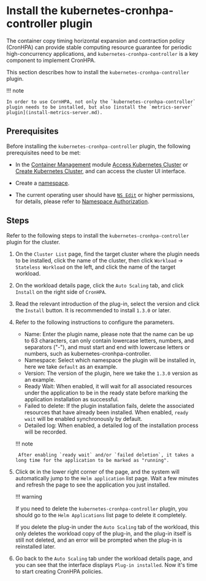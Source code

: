 # Install the kubernetes-cronhpa-controller plugin

The container copy timing horizontal expansion and contraction policy (CronHPA) can provide stable computing resource guarantee for periodic high-concurrency applications, and `kubernetes-cronhpa-controller` is a key component to implement CronHPA.

This section describes how to install the `kubernetes-cronhpa-controller` plugin.

!!! note

    In order to use CornHPA, not only the `kubernetes-cronhpa-controller` plugin needs to be installed, but also [install the `metrics-server` plugin](install-metrics-server.md).

## Prerequisites

Before installing the `kubernetes-cronhpa-controller` plugin, the following prerequisites need to be met:

- In the [Container Management](../../intro/index.md) module [Access Kubernetes Cluster](../clusters/integrate-cluster.md) or [Create Kubernetes Cluster](../clusters/create-cluster.md), and can access the cluster UI interface.

- Create a [namespace](../namespaces/createns.md).

- The current operating user should have [`NS Edit`](../permissions/permission-brief.md#ns-edit) or higher permissions, for details, please refer to [Namespace Authorization](../namespaces/createns.md).

## Steps

Refer to the following steps to install the `kubernetes-cronhpa-controller` plugin for the cluster.

1. On the `Cluster List` page, find the target cluster where the plugin needs to be installed, click the name of the cluster, then click `Workload` -> `Stateless Workload` on the left, and click the name of the target workload.

2. On the workload details page, click the `Auto Scaling` tab, and click `Install` on the right side of `CronHPA`.

    

3. Read the relevant introduction of the plug-in, select the version and click the `Install` button. It is recommended to install `1.3.0` or later.

    

4. Refer to the following instructions to configure the parameters.

    

    - Name: Enter the plugin name, please note that the name can be up to 63 characters, can only contain lowercase letters, numbers, and separators ("-"), and must start and end with lowercase letters or numbers, such as kubernetes-cronhpa-controller.
    - Namespace: Select which namespace the plugin will be installed in, here we take `default` as an example.
    - Version: The version of the plugin, here we take the `1.3.0` version as an example.
    - Ready Wait: When enabled, it will wait for all associated resources under the application to be in the ready state before marking the application installation as successful.
    - Failed to delete: If the plugin installation fails, delete the associated resources that have already been installed. When enabled, `ready wait` will be enabled synchronously by default.
    - Detailed log: When enabled, a detailed log of the installation process will be recorded.

    !!! note

        After enabling `ready wait` and/or `failed deletion`, it takes a long time for the application to be marked as "running".

5. Click `OK` in the lower right corner of the page, and the system will automatically jump to the `Helm application` list page. Wait a few minutes and refresh the page to see the application you just installed.

    !!! warning

    If you need to delete the `kubernetes-cronhpa-controller` plugin, you should go to the `Helm Applications` list page to delete it completely.

    If you delete the plug-in under the `Auto Scaling` tab of the workload, this only deletes the workload copy of the plug-in, and the plug-in itself is still not deleted, and an error will be prompted when the plug-in is reinstalled later.

6. Go back to the `Auto Scaling` tab under the workload details page, and you can see that the interface displays `Plug-in installed`. Now it's time to start creating CronHPA policies.

    